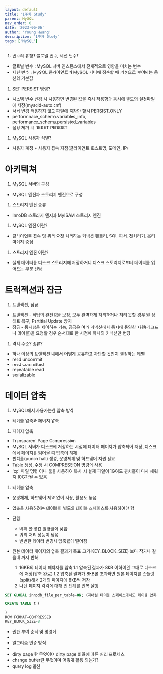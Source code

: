 ```yaml
---
layout: default
title: '1주차 Study'
parent: MySQL
nav_order: 0
date: '2023-06-06'
author: 'Young Hwang'
description: '1주차 Study'
tags: ['MySQL']
---
```


1. 변수의 유형? 글로벌 변수, 세션 변수?

- 글로벌 변수 : MySQL 서버 인스턴스에서 전체적으로 영향을 미치는 변수
- 세션 변수 : MySQL 클라이언트가 MySQL 서버에 접속할 때 기본으로 부여되는 옵션의 기본값

1. SET PERSIST 명령?

- 시스템 변수 변경 시 사용하면 변경된 값을 즉시 적용함과 동시에 별도의 설정파일에 저장(mysqld-auto.cnf)
- 서버 변경 적용하지 않고 파일에 저장만 할시 PERSIST_ONLY
- performnace_schema.variables_info, performance_schema.persisted_variables
- 설정 제거 시 RESET PERSIST

1. MySQL 사용자 식별?

- 사용자 계정 + 사용자 접속 지점(클라이언트 호스트명, 도메인, IP)

# 아키텍쳐

1. MySQL 서버의 구성

- MySQL 엔진과 스토리지 엔진으로 구성

1. 스토리지 엔진 종류

- InnoDB 스토리지 엔지과 MyISAM 스토리지 엔진

1. MySQL 엔진 이란?

- 클라이언트 접속 및 쿼리 요청 처리하는 커넥션 핸들러, SQL 파서, 전처리기, 옵티마이져 중심

1. 스토리지 엔진 이란?

- 실제 데이터를 디스크 스토리지에 저장하거나 디스크 스토리지로부터 데이터를 읽어오는 부분 전담


# 트랙젝션과 잠금

1. 트랜젝션, 잠금

- 트랜젝션 - 작업의 완전성을 보장, 모두 완벽하게 처리하거나 처리 못할 경우 원 상태로 복구, Partitial Update 방지
- 잠금 - 동시성을 제어하는 기능, 잠금은 여러 커넥션에서 동시에 동일한 자원(레코드나 테이블)을 요청할 경우 순서대로 한 시점에 하나의 커넥션만 변경

1. 격리 수준? 종류?

- 하나 이상의 트랜젝션 내에서 어떻게 공유하고 차단할 것인지 결정하는 레벨
- read uncommit
- read committed
- repeatable read
- serializable

# 데이터 압축

1. MySQL에서 사용가는한 압축 방식

- 테이블 압축과 페이지 압축

1. 페이지 압축

- Transparent Page Compression
- MySQL 서버가 디스크에 저장하는 시점에 데이터 페이지가 압축되어 저장, 디스크에서 페이지를 읽어올 때 압축이 해제
- 펀치홀(punch hall) 생성, 운영체제 및 하드웨어 지원 필요
- Table 생성, 수정 시 COMPRESSION 명령어 사용
- 'cp' 파일 명령 이나 툴을 사용하여 복사 시 실제 파일이 1G여도 펀치홀이 다시 채워져 10G가될 수 있음

1. 테이블 압축

- 운영체제, 하드웨어 제약 없이 사용, 활용도 높음
- 압축을 사용하려는 테이블이 별도의 테이블 스페이스를 사용하여야 함
- 단점
  - 버퍼 풀 공간 활용률이 낮음
  - 쿼리 처리 성능이 낮음
  - 빈번한 데이터 변경시 압축률이 떨어짐
- 원본 데이터 페이지의 압축 결과가 목표 크기(KEY_BLOCK_SIZE) 보다 작거나 같을때 까지 반복

    1. 16KB의 데이터 페이지를 압축
    1.1 압축된 결과가 8KB 이하이면 그대로 디스크에 저장(압축 완료)
    1.2 압축된 결과가 8KB롤 초과하면 원본 페이지를 스풀릿(split)해서 2개의 페이지에 8KB씩 저장
    2. 나뉜 페이지 각각에 대해 번 단계를 반복 실행

```sql
SET GLOBAL innodb_file_per_table=ON; (제너럴 테이블 스페이스에서도 테이블 압축 사용가능)

CREATE TABLE t (

)
ROW_FORMAT=COMPRESSED
KEY_BLOCK_SIZE=8
```

- 권한 부여 순서 및 명령어
- 
- 알고리즘 인증 방식
- 
- dirty page 란 무엇이며 dirty page 비율에 따른 처리 프로세스
- change buffer란 무엇이며 어떻게 활용 되는가?
- query log 옵션
